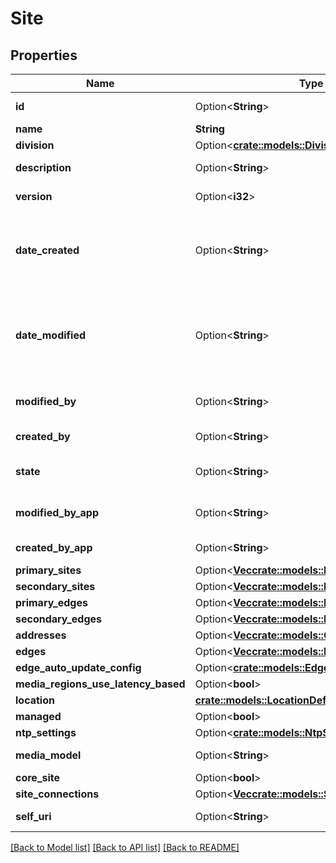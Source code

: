 # Site

## Properties

Name | Type | Description | Notes
------------ | ------------- | ------------- | -------------
**id** | Option<**String**> | The globally unique identifier for the object. | [optional][readonly]
**name** | **String** | The name of the entity. | 
**division** | Option<[**crate::models::Division**](Division.md)> |  | [optional]
**description** | Option<**String**> | The resource's description. | [optional]
**version** | Option<**i32**> | The current version of the resource. | [optional]
**date_created** | Option<**String**> | The date the resource was created. Date time is represented as an ISO-8601 string. For example: yyyy-MM-ddTHH:mm:ss[.mmm]Z | [optional]
**date_modified** | Option<**String**> | The date of the last modification to the resource. Date time is represented as an ISO-8601 string. For example: yyyy-MM-ddTHH:mm:ss[.mmm]Z | [optional]
**modified_by** | Option<**String**> | The ID of the user that last modified the resource. | [optional]
**created_by** | Option<**String**> | The ID of the user that created the resource. | [optional]
**state** | Option<**String**> | Indicates if the resource is active, inactive, or deleted. | [optional][readonly]
**modified_by_app** | Option<**String**> | The application that last modified the resource. | [optional]
**created_by_app** | Option<**String**> | The application that created the resource. | [optional]
**primary_sites** | Option<[**Vec<crate::models::DomainEntityRef>**](DomainEntityRef.md)> |  | [optional]
**secondary_sites** | Option<[**Vec<crate::models::DomainEntityRef>**](DomainEntityRef.md)> |  | [optional]
**primary_edges** | Option<[**Vec<crate::models::Edge>**](Edge.md)> |  | [optional]
**secondary_edges** | Option<[**Vec<crate::models::Edge>**](Edge.md)> |  | [optional]
**addresses** | Option<[**Vec<crate::models::Contact>**](Contact.md)> |  | [optional]
**edges** | Option<[**Vec<crate::models::Edge>**](Edge.md)> |  | [optional]
**edge_auto_update_config** | Option<[**crate::models::EdgeAutoUpdateConfig**](EdgeAutoUpdateConfig.md)> |  | [optional]
**media_regions_use_latency_based** | Option<**bool**> |  | [optional]
**location** | [**crate::models::LocationDefinition**](LocationDefinition.md) |  | 
**managed** | Option<**bool**> |  | [optional]
**ntp_settings** | Option<[**crate::models::NtpSettings**](NTPSettings.md)> |  | [optional]
**media_model** | Option<**String**> | Media model for the site | [optional]
**core_site** | Option<**bool**> | Is this site a core site | [optional]
**site_connections** | Option<[**Vec<crate::models::SiteConnection>**](SiteConnection.md)> | The site connections | [optional]
**self_uri** | Option<**String**> | The URI for this object | [optional][readonly]

[[Back to Model list]](../README.md#documentation-for-models) [[Back to API list]](../README.md#documentation-for-api-endpoints) [[Back to README]](../README.md)


